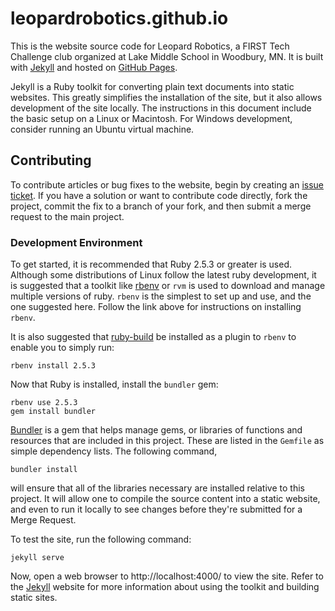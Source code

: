 # leopardrobotics.github.io #

This is the website source code for Leopard Robotics, a FIRST Tech Challenge
club organized at Lake Middle School in Woodbury, MN. It is built
with [Jekyll][jekyll] and hosted on [GitHub Pages][ghpages].

Jekyll is a Ruby toolkit for converting plain text documents into static
websites. This greatly simplifies the installation of the site, but it also
allows development of the site locally. The instructions in this document
include the basic setup on a Linux or Macintosh. For Windows development,
consider running an Ubuntu virtual machine.

## Contributing ##

To contribute articles or bug fixes to the website, begin by creating
an [issue ticket][issue]. If you have a solution or want to contribute code
directly, fork the project, commit the fix to a branch of your fork, and then
submit a merge request to the main project.

### Development Environment ##

To get started, it is recommended that Ruby 2.5.3 or greater is used. Although
some distributions of Linux follow the latest ruby development, it is suggested
that a toolkit like [rbenv][rbenv] or `rvm` is used to download and manage
multiple versions of ruby. `rbenv` is the simplest to set up and use, and the
one suggested here. Follow the link above for instructions on installing `rbenv`.

It is also suggested that [ruby-build][ruby-build] be installed as a plugin to
`rbenv` to enable you to simply run:

    rbenv install 2.5.3

Now that Ruby is installed, install the `bundler` gem:

    rbenv use 2.5.3
    gem install bundler

[Bundler][bundler] is a gem that helps manage gems, or libraries of functions
and resources that are included in this project. These are listed in the
`Gemfile` as simple dependency lists. The following command,

    bundler install

will ensure that all of the libraries necessary are installed relative to this
project. It will allow one to compile the source content into a static website,
and even to run it locally to see changes before they're submitted for a Merge
Request.

To test the site, run the following command:

    jekyll serve

Now, open a web browser to http://localhost:4000/ to view the site. Refer to
the [Jekyll][jekyll] website for more information about using the toolkit and
building static sites.

[jekyll]: http://jekyllrb.com/
[ghpages]: https://pages.github.com/
[rbenv]: https://github.com/rbenv/rbenv
[ruby-build]: https://github.com/rbenv/ruby-build#readme
[bundler]: http://bundler.io/
[issue]: https://github.com/leopardrobotics/leopardrobotics.github.io/issues
